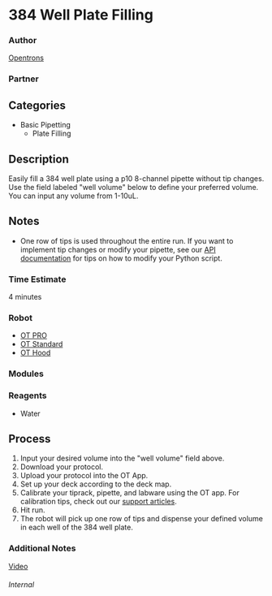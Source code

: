 # 384 Well Plate Filling

### Author
[Opentrons](https://opentrons.com/)

### Partner

## Categories
* Basic Pipetting
	* Plate Filling

## Description
Easily fill a 384 well plate using a p10 8-channel pipette without tip changes. Use the field labeled "well volume" below to define your preferred volume. You can input any volume from 1-10uL.

## Notes
* One row of tips is used throughout the entire run. If you want to implement tip changes or modify your pipette, see our [API documentation](https://docs.opentrons.com) for tips on how to modify your Python script.

### Time Estimate
4 minutes

### Robot
* [OT PRO](https://opentrons.com/ot-one-pro)
* [OT Standard](https://opentrons.com/ot-one-standard)  
* [OT Hood](https://opentrons.com/ot-one-hood) 

### Modules

### Reagents
* Water

## Process
1. Input your desired volume into the "well volume" field above.
2. Download your protocol.
3. Upload your protocol into the OT App.
4. Set up your deck according to the deck map.
5. Calibrate your tiprack, pipette, and labware using the OT app. For calibration tips, check out our [support articles](https://support.opentrons.com/getting-started/software-setup/calibrating-the-pipettes).
6. Hit run.
7. The robot will pick up one row of tips and dispense your defined volume in each well of the 384 well plate.

### Additional Notes
[Video](https://www.youtube.com/watch?v=AWKfpK9rmuo)



###### Internal

